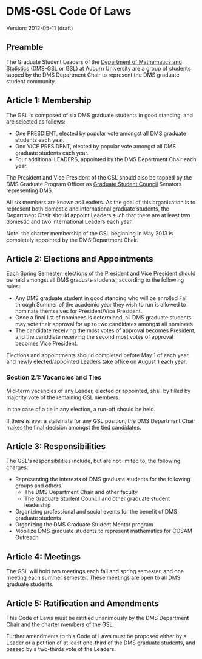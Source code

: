 DMS-GSL Code Of Laws
===================

Version: 2012-05-11 (draft)

## Preamble

The Graduate Student Leaders of the [Department of Mathematics and Statistics](http://www.auburn.edu/cosam/departments/math/) (DMS-GSL or GSL) at Auburn University are a group of students tapped by the DMS Department Chair to represent the DMS graduate student community.

## Article 1: Membership

The GSL is composed of six DMS graduate students in good standing, and are selected as follows:

* One PRESDIENT, elected by popular vote amongst all DMS graduate students each year.
* One VICE PRESIDENT, elected by popular vote amongst all DMS graduate students each year.
* Four additional LEADERS, appointed by the DMS Department Chair each year.

The President and Vice President of the GSL should also be tapped by the DMS Graduate Program Officer as [Graduate Student Council](http://www.auburn.edu/gsc/) Senators representing DMS.

All six members are known as Leaders. As the goal of this organization is to represent both domestic and international graduate students, the Department Chair should appoint Leaders such that there are at least two domestic and two international Leaders each year.

Note: the charter membership of the GSL beginning in May 2013 is completely appointed by the DMS Department Chair.

## Article 2: Elections and Appointments

Each Spring Semester, elections of the President and Vice President should be held amongst all DMS graduate students, according to the following rules:

* Any DMS graduate student in good standing who will be enrolled Fall through Summer of the academic year they wish to run is allowed to nominate themselves for President/Vice President.
* Once a final list of nominees is determined, all DMS graduate students may vote their approval for up to two candidates amongst all nominees.
* The candidate receiving the most votes of approval becomes President, and the canddiate receiving the second most votes of approval becomes Vice President.

Elections and appointments should completed before May 1 of each year, and newly elected/appointed Leaders take office on August 1 each year.

### Section 2.1: Vacancies and Ties

Mid-term vacancies of any Leader, elected or appointed, shall by filled by majority vote of the remaining GSL members.

In the case of a tie in any election, a run-off should be held.

If there is ever a stalemate for any GSL position, the DMS Department Chair makes the final decision amongst the tied candidates.

## Article 3: Responsibilities

The GSL's responsibilities include, but are not limited to, the following charges:

* Representing the interests of DMS graduate students for the following groups and others.
    - The DMS Department Chair and other faculty
    - The Graduate Student Council and other graduate student leadership
* Organizing professional and social events for the benefit of DMS graduate students
* Organizing the DMS Graduate Student Mentor program
* Mobilize DMS graduate students to represent mathematics for COSAM Outreach

## Article 4: Meetings

The GSL will hold two meetings each fall and spring semester, and one meeting each summer semester. These meetings are open to all DMS graduate students.

## Article 5: Ratification and Amendments

This Code of Laws must be ratified unanimously by the DMS Department Chair and the charter members of the GSL.

Further amendments to this Code of Laws must be proposed either by a Leader or a petition of at least one-third of the DMS graduate students, and passed by a two-thirds vote of the Leaders.
